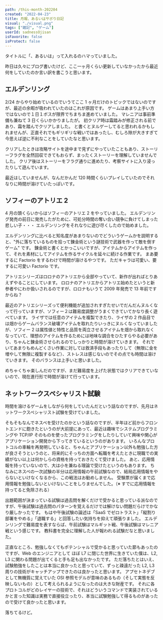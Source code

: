 ```yaml
---
path: /this-month-202204
created: "2022-04-23"
title: 月報、あるいはサボり日記
visual: "./visual.png"
tags: ["雑記", "ゲーム"]
userId: sadnessOjisan
isFavorite: false
isProtect: false
---
```


タイトルに「、あるいは」って入れるのハマっていました。

昨日は久々にブログ書いたけど、ここ一ヶ月くらい更新していなかったから最近何をしていたのか言い訳を書こうと思います。

## エルデンリング

2/24 からやり始めているのでいうてここ 1 ヶ月だけのトピックではないのですが、最近の余暇が吸われていたのはこれが原因です。
ゲームはあまり上手い方ではないので１日１ボスが限界でちまちま進めていました。
マレニアは事前準備も兼ねて 3 日くらいかかりましたが。
初クリア時は霜踏みが修正される前であり、霜を踏んでクリアしました。
と書くとヌルゲーしてると思われるかもしれませんが、正直それでもギリギリな戦いではあったし、むしろ隙が大きすぎて今思えば逆に不利なことをしていたなと思います。

クリアしたときは攻略サイトを途中まで見ずにやっていたこともあり、ストーリーフラグを全然回収できてもおらず、まったくストーリーを理解していませんでした。
クリア後はストーリーをフラグ通りに進めたり、考察サイトに入り浸ったりして遊んでいます。

最近はしていませんが、なんだかんだ 120 時間くらいプレイしていたのでそれなりに時間が溶けていたっぽいです。

## ソフィーのアトリエ 2

4 月の頭くらいからはソフィーのアトリエ 2 をやっていました。
エルデンリング発売の前日に発売したがために、可処分時間の奪い合い競争に負けてしまった悲しい子・・・
エルデンリングをそれなりに遊び尽くしたので始めました。

エルデンリングに比べると知名度があまりないのでどういうゲームかを説明すると、"外に落ちているものを拾って錬金術という謎技術で武器を作って敵を倒すゲーム" です。
錬金術と書くとかっこいいですが、アイテムからアイテムを作って、それを素材にしてアイテムを作るサイクルを延々に続ける作業です。
まあ要するに Factorio をするわけで時間が溶けるやつです。
ただキャラは可愛い、要するに可愛い Factorio です。

アトリエシリーズはロロナのアトリエから全部やっていて、新作が出ればとりあえずやることにしています。
ロロナのアトリエからアトリエ始めたというと新参者やにわか扱いされるのですが、ロロナもいうて 2009 年発売で 13 年前ですからね？

最近のアトリエシリーズって便利機能が追加されすぎたせいでだんだんヌルくなって行っていますが、ソフィー２は難易度調整がうまくできていてかなり長く遊べています。
ライザでは任意のアイテムを複製できたり、ライザの 2 作品目では畑からゲームバランス破壊アイテムを取れたりいっきにヌルくなっていましたが、ソフィー 2 は属性値と特性と品質を両立させるアイテムを畑から取れなくなっていて、理想のアイテムを作るためには地味な調合をひたすらやる必要があり、ちゃんと錬金術させられるのでしっかりと時間が溶けていきます。
それでいてあまりもめんどくさい作業に対しては救済手段もあったりして（無限に金を増やして無限に複製するなど）、ストレスは感じないのでその点でも時間は溶けていきます。
そのバランスは上手いと思いました。

めちゃくちゃ楽しんだのですが、まだ難易度を上げた状態ではクリアできていないので、現在進行形で時間が溶けて行っています。

## ネットワークスペシャリスト試験

時間を溶けるゲームをしながら何をしていたんだという話なのですが、先月はネットワークスペシャリスト試験を受けていました。

そもそもなんでネスペを受けたのかという話なのですが、半年ほど前からフロントエンドに飽きたというのが大前提にあって、最近は趣味でシステムプログラミングや TCP/IP そのものを使ったプログラミングをしたりしていて興味や関心がアプリケーション開発から下ってきているというのがあります。
いろんなプロトコルの車輪を再発明していると、ちゃんとアプリケーション以外も勉強した方が良さそうというのと、将来的にそっちの方面へ転職を考えたときに現職での実績がない以上は何かしらの資格を持っておきたくて受けました。
あと、応用情報を持っていないので、大は小を兼ねる理論で受けたというのもあります。
ちなみにネスペの一次試験の半分は応用情報の午前試験なので、結局応用情報をやらないといけなくなるから、この戦法はお勧めしません。
受験票が届くまで応用情報を勉強しないといけないことをしりませんでした。（※ すでに応用情報を持ってると免除される）

出題範囲が決まっている試験は過去問を解くだけで受かると思っている派なのですが、午後試験は過去問のパターンを覚えるだけでは解けない問題だらけでかなり厳しかったです。
もはや午後試験の論述は「SaaS でゼロトラスト」「縦割り部署をやめる」「退職する」と回答したい気持ちを抑えて頑張りました。
エルデンリングで難易度を表すならば、午前試験はマルギット戦、午後試験はマレニア戦という感じです。
教科書を完全に理解した人が報われる試験だなと思いました。

正直なところ、勉強しなくてもポテンシャルで受かると思っていた節もあったのですが、Web のエンジニアとして ほぼ L7 に閉じた世界に生きていた僕は、L2, L3 に関わる問題が出てくると手も足も出なかったです。
ただ落ちたとはいえ、試験勉強をしたことは本当に良かったと思っていて、ずっと疎遠だった L2, L3 周りの技術がキャッチアップできたのは良かったと思います。
アプセトネデブとして無機質に覚えていた OSI 参照モデルが意味のあるもの（そして実態を反映しないもの）として考えられるようになったのは大きな財産です。
それに各プロトコルがどのレイヤーの技術で、それはどういうコマンドで実装されているかと言った知識は実務で直接役立ったり、本当に試験勉強して得るものがあったので受けて良かったと思います。

落ちてるけど。
